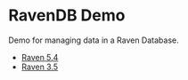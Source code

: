 # RavenDB Demo

Demo for managing data in a Raven Database.

* [Raven 5.4](./Raven54-instructions.md)
* [Raven 3.5](./Raven35-instructions.md)
